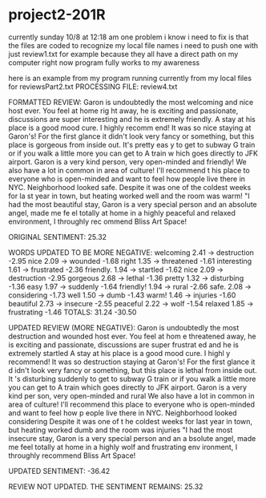 # project2-201R

currently sunday 10/8 at 12:18 am 
one problem i know i need to fix is that the files are coded to recognize my local file names 
i need to push one with just review1.txt for example because they all have a direct path on my computer right now 
program fully works to my awareness 

here is an example from my program running currently from my local files for reviewsPart2.txt 
PROCESSING FILE: review4.txt

FORMATTED REVIEW:
Garon is undoubtedly the most welcoming and nice host ever. You feel at home rig
ht away, he is exciting and passionate, discussions are super interesting and he
 is extremely friendly. A stay at his place is a good mood cure. I highly recomm
end!
It was so nice staying at Garon's! For the first glance it didn't look very
 fancy or something, but this place is gorgeous from inside out. It's pretty eas
y to get to subway G train or if you walk a little more you can get to A train w
hich goes directly to JFK airport. Garon is a very kind person, very open-minded
 and friendly! We also have a lot in common in area of culture! I'll recommend t
his place to everyone who is open-minded and want to feel how people live there 
in NYC. Neighborhood looked safe. Despite it was one of the coldest weeks for la
st year in town, but heating worked well and the room was warm!
"I had the most 
beautiful stay,
Garon is a very special person and an absolute angel, made me fe
el totally at home in a highly peaceful and relaxed environment,
I throughly rec
ommend Bliss Art Space!

ORIGINAL SENTIMENT: 25.32

WORDS UPDATED TO BE MORE NEGATIVE:
welcoming      2.41   -> destruction    -2.95 
nice           2.09   -> wounded        -1.68 
right          1.35   -> threatened     -1.61 
interesting    1.61   -> frustrated     -2.36 
friendly.      1.94   -> startled       -1.62 
nice           2.09   -> destruction    -2.95 
gorgeous       2.68   -> lethal         -1.36 
pretty         1.32   -> disturbing     -1.36 
easy           1.97   -> suddenly       -1.64 
friendly!      1.94   -> rural          -2.66 
safe.          2.08   -> considering    -1.73 
well           1.50   -> dumb           -1.43 
warm!          1.46   -> injuries       -1.60 
beautiful      2.73   -> insecure       -2.55 
peaceful       2.22   -> wolf           -1.54 
relaxed        1.85   -> frustrating    -1.46 
TOTALS:        31.24                    -30.50    

UPDATED REVIEW (MORE NEGATIVE):
Garon is undoubtedly the most destruction and wounded host ever. You feel at hom
e threatened away, he is exciting and passionate, discussions are super frustrat
ed and he is extremely startled A stay at his place is a good mood cure. I highl
y recommend! It was so destruction staying at Garon's! For the first glance it d
idn't look very fancy or something, but this place is lethal from inside out. It
's disturbing suddenly to get to subway G train or if you walk a little more you
 can get to A train which goes directly to JFK airport. Garon is a very kind per
son, very open-minded and rural We also have a lot in common in area of culture!
 I'll recommend this place to everyone who is open-minded and want to feel how p
eople live there in NYC. Neighborhood looked considering Despite it was one of t
he coldest weeks for last year in town, but heating worked dumb and the room was
 injuries "I had the most insecure stay, Garon is a very special person and an a
bsolute angel, made me feel totally at home in a highly wolf and frustrating env
ironment, I throughly recommend Bliss Art Space! 

UPDATED SENTIMENT: -36.42

REVIEW NOT UPDATED. THE SENTIMENT REMAINS: 25.32
